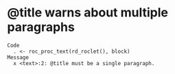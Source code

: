 # @title warns about multiple paragraphs

    Code
      . <- roc_proc_text(rd_roclet(), block)
    Message
      x <text>:2: @title must be a single paragraph.

